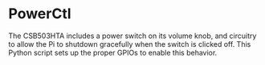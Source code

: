 # PowerCtl
The CSB503HTA includes a power switch on its volume knob, and circuitry to allow the Pi to shutdown gracefully when the switch is clicked off. This Python script sets up the proper GPIOs to enable this behavior.
